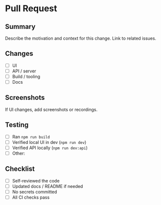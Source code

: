 # Pull Request

## Summary

Describe the motivation and context for this change. Link to related issues.

## Changes

- [ ] UI
- [ ] API / server
- [ ] Build / tooling
- [ ] Docs

## Screenshots

If UI changes, add screenshots or recordings.

## Testing

- [ ] Ran `npm run build`
- [ ] Verified local UI in dev (`npm run dev`)
- [ ] Verified API locally (`npm run dev:api`)
- [ ] Other:

## Checklist

- [ ] Self-reviewed the code
- [ ] Updated docs / README if needed
- [ ] No secrets committed
- [ ] All CI checks pass
